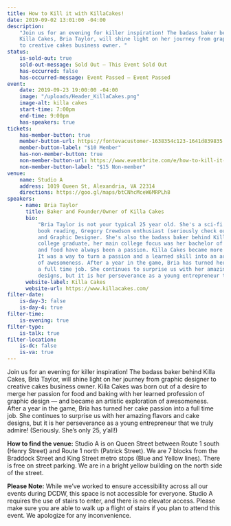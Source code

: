```yaml
---
title: How to Kill it with KillaCakes!
date: 2019-09-02 13:01:00 -04:00
description:
    "Join us for an evening for killer inspiration! The badass baker behind
    Killa Cakes, Bria Taylor, will shine light on her journey from graphic designer
    to creative cakes business owner. "
status:
    is-sold-out: true
    sold-out-message: Sold Out — This Event Sold Out
    has-occurred: false
    has-occurred-message: Event Passed — Event Passed
event:
    date: 2019-09-23 19:00:00 -04:00
    image: "/uploads/Header_KillaCakes.png"
    image-alt: killa cakes
    start-time: 7:00pm
    end-time: 9:00pm
    has-speakers: true
tickets:
    has-member-button: true
    member-button-url: https://fontevacustomer-1638354c123-1641d839835.force.com/services/oauth2/authorize?client_id=3MVG9nthuDc9owbcOq7_07W.HriOQQPWTbMkrpOla.ajDQlTHf4_uby_mhwylcX.mJBU2O2SppTiZMS0J_HJd&response_type=code&redirect_uri=https://ikit.aiga.org/ikit_national_util/ikit-national-util-sso-redirect/&state=https%3A%2F%2Fdc.aiga.org%2Fevent%2Fdcdw-how-to-kill-it-with-killacakes%2F%3Fredirect_source%3Deventbrite_register
    member-button-label: "$10 Member"
    has-non-member-button: true
    non-member-button-url: https://www.eventbrite.com/e/how-to-kill-it-with-killacakes-tickets-71289856881
    non-member-button-label: "$15 Non-member"
venue:
    name: Studio A
    address: 1019 Queen St, Alexandria, VA 22314
    directions: https://goo.gl/maps/btCNhcMceW6MRPLh8
speakers:
    - name: Bria Taylor
      title: Baker and Founder/Owner of Killa Cakes
      bio:
          "Bria Taylor is not your typical 25 year old. She's a sci-fi loving, comic
          book reading, Gregory Crewdson enthusiast (seriously check out his photography),
          and Graphic Designer. She's also the badass baker behind Killa Cakes. As a recent
          college graduate, her main college focus was her bachelor of fine arts, but cooking
          and food have always been a passion. Killa Cakes became more than a business idea.
          It was a way to turn a passion and a learned skill into an artistic exploration
          of awesomeness. After a year in the game, Bria has turned her cake passion into
          a full time job. She continues to surprise us with her amazing flavors and cake
          designs, but it is her perseverance as a young entrepreneur that we truly admire! "
      website-label: Killa Cakes
      website-url: https://www.killacakes.com/
filter-date:
    is-day-3: false
    is-day-4: true
filter-time:
    is-evening: true
filter-type:
    is-talk: true
filter-location:
    is-dc: false
    is-va: true
---
```


Join us for an evening for killer inspiration! The badass baker behind Killa Cakes, Bria Taylor, will shine light on her journey from graphic designer to creative cakes business owner. Killa Cakes was born out of a desire to merge her passion for food and baking with her learned profession of graphic design — and became an artistic exploration of awesomeness. After a year in the game, Bria has turned her cake passion into a full time job. She continues to surprise us with her amazing flavors and cake designs, but it is her perseverance as a young entrepreneur that we truly admire! (Seriously. She’s only 25, y’all!)

**How to find the venue:**
Studio A is on Queen Street between Route 1 south (Henry Street) and Route 1 north (Patrick Street). We are 7 blocks from the Braddock Street and King Street metro stops (Blue and Yellow lines). There is free on street parking. We are in a bright yellow building on the north side of the street.

**Please Note:** While we’ve worked to ensure accessibility across all our events during DCDW, this space is not accessible for everyone. Studio A requires the use of stairs to enter, and there is no elevator access. Please make sure you are able to walk up a flight of stairs if you plan to attend this event. We apologize for any inconvenience.
